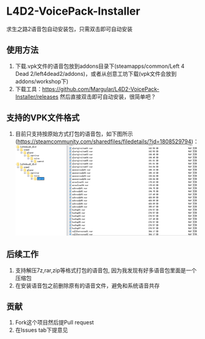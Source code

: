 # L4D2-VoicePack-Installer
求生之路2语音包自动安装包，只需双击即可自动安装

## 使用方法
1. 下载.vpk文件的语音包放到addons目录下(steamapps/common/Left 4 Dead 2/left4dead2/addons)，或者从创意工坊下载(vpk文件会放到addons/workshop下)
2. 下载工具：https://github.com/Margular/L4D2-VoicePack-Installer/releases 然后直接双击即可自动安装，很简单吧？

## 支持的VPK文件格式
1. 目前只支持按原始方式打包的语音包，如下图所示(https://steamcommunity.com/sharedfiles/filedetails/?id=1808529794)：
![vpk-example](./assets/screenshots/vpk-example.png)

## 后续工作
1. 支持解压7z,rar,zip等格式打包的语音包, 因为我发现有好多语音包里面是一个压缩包
2. 在安装语音包之前删除原有的语音文件，避免和系统语音共存

## 贡献
1. Fork这个项目然后提Pull request
2. 在Issues tab下提意见